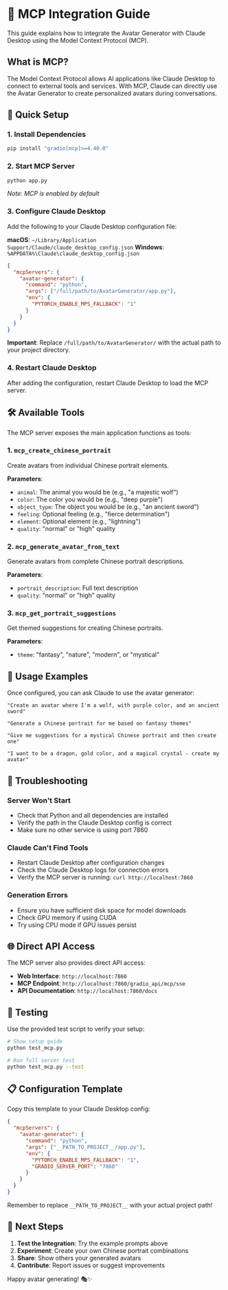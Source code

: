 # 🔌 MCP Integration Guide

This guide explains how to integrate the Avatar Generator with Claude Desktop using the Model Context Protocol (MCP).

## What is MCP?

The Model Context Protocol allows AI applications like Claude Desktop to connect to external tools and services. With MCP, Claude can directly use the Avatar Generator to create personalized avatars during conversations.

## 🚀 Quick Setup

### 1. Install Dependencies
```bash
pip install "gradio[mcp]>=4.40.0"
```

### 2. Start MCP Server
```bash
python app.py
```
*Note: MCP is enabled by default*

### 3. Configure Claude Desktop

Add the following to your Claude Desktop configuration file:

**macOS**: `~/Library/Application Support/Claude/claude_desktop_config.json`
**Windows**: `%APPDATA%\Claude\claude_desktop_config.json`

```json
{
  "mcpServers": {
    "avatar-generator": {
      "command": "python",
      "args": ["/full/path/to/AvatarGenerator/app.py"],
      "env": {
        "PYTORCH_ENABLE_MPS_FALLBACK": "1"
      }
    }
  }
}
```

**Important**: Replace `/full/path/to/AvatarGenerator/` with the actual path to your project directory.

### 4. Restart Claude Desktop

After adding the configuration, restart Claude Desktop to load the MCP server.

## 🛠️ Available Tools

The MCP server exposes the main application functions as tools:

### 1. `mcp_create_chinese_portrait`
Create avatars from individual Chinese portrait elements.

**Parameters**:
- `animal`: The animal you would be (e.g., "a majestic wolf")
- `color`: The color you would be (e.g., "deep purple")
- `object_type`: The object you would be (e.g., "an ancient sword")
- `feeling`: Optional feeling (e.g., "fierce determination")
- `element`: Optional element (e.g., "lightning")
- `quality`: "normal" or "high" quality

### 2. `mcp_generate_avatar_from_text`
Generate avatars from complete Chinese portrait descriptions.

**Parameters**:
- `portrait_description`: Full text description
- `quality`: "normal" or "high" quality

### 3. `mcp_get_portrait_suggestions`
Get themed suggestions for creating Chinese portraits.

**Parameters**:
- `theme`: "fantasy", "nature", "modern", or "mystical"

## 💬 Usage Examples

Once configured, you can ask Claude to use the avatar generator:

```
"Create an avatar where I'm a wolf, with purple color, and an ancient sword"

"Generate a Chinese portrait for me based on fantasy themes"

"Give me suggestions for a mystical Chinese portrait and then create one"

"I want to be a dragon, gold color, and a magical crystal - create my avatar"
```

## 🔧 Troubleshooting

### Server Won't Start
- Check that Python and all dependencies are installed
- Verify the path in the Claude Desktop config is correct
- Make sure no other service is using port 7860

### Claude Can't Find Tools
- Restart Claude Desktop after configuration changes
- Check the Claude Desktop logs for connection errors
- Verify the MCP server is running: `curl http://localhost:7860`

### Generation Errors
- Ensure you have sufficient disk space for model downloads
- Check GPU memory if using CUDA
- Try using CPU mode if GPU issues persist

## 🌐 Direct API Access

The MCP server also provides direct API access:

- **Web Interface**: `http://localhost:7860`
- **MCP Endpoint**: `http://localhost:7860/gradio_api/mcp/sse`
- **API Documentation**: `http://localhost:7860/docs`

## 🔄 Testing

Use the provided test script to verify your setup:

```bash
# Show setup guide
python test_mcp.py

# Run full server test
python test_mcp.py --test
```

## 📋 Configuration Template

Copy this template to your Claude Desktop config:

```json
{
  "mcpServers": {
    "avatar-generator": {
      "command": "python",
      "args": ["__PATH_TO_PROJECT__/app.py"],
      "env": {
        "PYTORCH_ENABLE_MPS_FALLBACK": "1",
        "GRADIO_SERVER_PORT": "7860"
      }
    }
  }
}
```

Remember to replace `__PATH_TO_PROJECT__` with your actual project path!

## 🎯 Next Steps

1. **Test the Integration**: Try the example prompts above
2. **Experiment**: Create your own Chinese portrait combinations
3. **Share**: Show others your generated avatars
4. **Contribute**: Report issues or suggest improvements

Happy avatar generating! 🎭✨